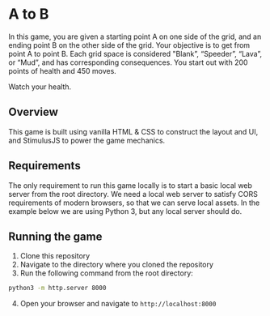 # A to B

In this game, you are given a starting point A on one side of the grid, and an ending point B on the other side of the grid. Your objective is to get from point A to point B.  Each grid space is considered "Blank”, “Speeder”, “Lava”, or “Mud”, and has corresponding consequences. You start out with 200 points of health and 450 moves. 

Watch your health.

## Overview

This game is built using vanilla HTML & CSS to construct the layout and UI, and StimulusJS to power the game mechanics.

## Requirements

The only requirement to run this game locally is to start a basic local web server from the root directory. We need a local web server to satisfy CORS requirements of modern browsers, so that we can serve local assets. In the example below we are using Python 3, but any local server should do.

## Running the game

1. Clone this repository
2. Navigate to the directory where you cloned the repository
3. Run the following command from the root directory:
```bash
python3 -m http.server 8000
```
4. Open your browser and navigate to `http://localhost:8000`

